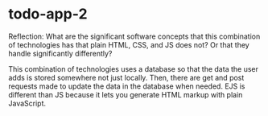 # todo-app-2

Reflection: What are the significant software concepts that this combination of technologies has that plain HTML, CSS, and JS does not? Or that they handle significantly differently?

This combination of technologies uses a database so that the data the user adds is stored somewhere not just locally. Then, there are get and post requests made to update the data in the database when needed. EJS is different than JS because it lets you generate HTML markup with plain JavaScript.